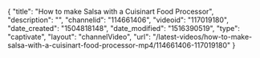 {
    "title": "How to make Salsa with a Cuisinart Food Processor",
    "description": "",
    "channelid": "114661406",
    "videoid": "117019180",
    "date_created": "1504818148",
    "date_modified": "1516390519",
    "type": "captivate",
    "layout": "channelVideo",
    "url": "\/latest-videos\/how-to-make-salsa-with-a-cuisinart-food-processor-mp4\/114661406-117019180"
}